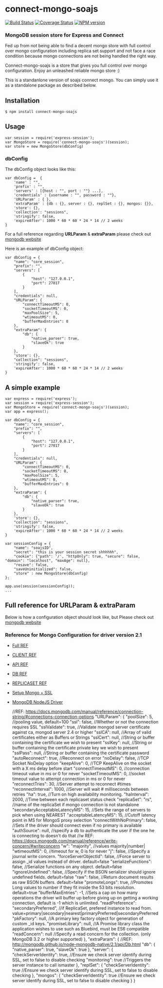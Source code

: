 # connect-mongo-soajs
[![Build Status](https://travis-ci.org/soajs/connect-mongo-soajs.svg?branch=master)](https://travis-ci.org/soajs/connect-mongo-soajs)
[![Coverage Status](https://coveralls.io/repos/soajs/connect-mongo-soajs/badge.png)](https://coveralls.io/r/soajs/connect-mongo-soajs)
[![NPM version](https://badge.fury.io/js/connect-mongo-soajs.svg)](http://badge.fury.io/js/connect-mongo-soajs)

### MongoDB session store for Express and Connect

Fed up from not being able to find a decent mongo store with full control over mongo configuration including replica set support and not face a race condition because mongo connections are not being handled the right way.

Connect-mongo-soajs is a store that gives you full control over mongo configuration. Enjoy an unleashed reliable mongo store :)

This is a standanlone version of soajs connect mongo. You can simply use it as a standalone package as described below.

## Installation

    $ npm install connect-mongo-soajs

## Usage

    var session = require('express-session');
    var MongoStore = require('connect-mongo-soajs')(session);
    var store = new MongoStore(dbConfig)

### dbConfig
The dbConfig object looks like this:

    var dbConfig =  {
        'name' : "",
        'prefix' : "",
        'servers' : [{host : "", port : ""} ...],
        'credentials' : {username : "", password : ""},
        'URLParam' : { },
        'extraParam' : {db : {}, server : {}, replSet : {}, mongos: {}},
        'store': {},
        'collection': "sessions",
        'stringify': false,
        'expireAfter': 1000 * 60 * 60 * 24 * 14 // 2 weeks
    }
For a full reference regarding **URLParam** & **extraParam** please check out [mongodb website](http://mongodb.github.io/node-mongodb-native/driver-articles/mongoclient.html#mongoclient-connect)

Here is an example of dbConfig object:

    var dbConfig = {
        "name": "core_session",
        "prefix": "",
        "servers": [
            {
                "host": "127.0.0.1",
                "port": 27017
            }
        ],
        "credentials": null,
        "URLParam": {
            "connectTimeoutMS": 0,
            "socketTimeoutMS": 0,
            "maxPoolSize": 5,
            "wtimeoutMS": 0,
            "bufferMaxEntries": 0
        },
        "extraParam": {
            "db": {
                "native_parser": true,
                "slaveOk": true
            }
        },
        'store': {},
        "collection": "sessions",
        'stringify': false,
        'expireAfter': 1000 * 60 * 60 * 24 * 14 // 2 weeks
    }

## A simple example

    var express = require('express');
    var session = require('express-session');
    var MongoStore = require('connect-mongo-soajs')(session);
    var app = express();

    var dbConfig = {
        "name": "core_session",
        "prefix": "",
        "servers": [
            {
                "host": "127.0.0.1",
                "port": 27017
            }
        ],
        "credentials": null,
        "URLParam": {
            "connectTimeoutMS": 0,
            "socketTimeoutMS": 0,
            "maxPoolSize": 5,
            "wtimeoutMS": 0,
            "bufferMaxEntries": 0
        },
        "extraParam": {
            "db": {
                "native_parser": true,
                "slaveOk": true
            }
        },
        'store': {},
        "collection": "sessions",
        'stringify': false,
        'expireAfter': 1000 * 60 * 60 * 24 * 14 // 2 weeks
    }

    var sessionConfig = {
        "name": "soajsID",
        "secret": "this is your session secret shhhhhh",
        "cookie": {"path": '/', "httpOnly": true, "secure": false, "domain": "localhost", "maxAge": null},
        "resave": false,
        "saveUninitialized": false,
        "store" : new MongoStore(dbConfig)
    };

    app.use(session(sessionConfig));
    ...


## Full reference for **URLParam** & **extraParam**
Below is how a configuration object should look like, but Please check out [mongodb website](http://mongodb.github.io/node-mongodb-native/)

### Reference for Mongo Configuration for driver version 2.1
 * [Full REF](http://mongodb.github.io/node-mongodb-native/)
 * [CLIENT REF](http://mongodb.github.io/node-mongodb-native/2.1/api/MongoClient.html)
 * [API REF](http://mongodb.github.io/node-mongodb-native/2.1/api)
 * [DB REF](http://mongodb.github.io/node-mongodb-native/2.1/api/Db.html)
 * [REPLICASET REF](http://mongodb.github.io/node-mongodb-native/2.1/api/ReplSet.html)
 * [Setup Mongo + SSL](https://docs.mongodb.com/manual/tutorial/configure-ssl/)
 * [MongoDB NodeJS Driver](http://mongodb.github.io/node-mongodb-native/2.1/reference/connecting/connection-settings/)
 

	//REF: https://docs.mongodb.com/manual/reference/connection-string/#connections-connection-options
	"URLParam": {
		"poolSize": 5,                              //pooling value, default=100
		"ssl": false,                               //Whether or not the connection requires SSL
		"sslValidate": true,                       //Validate mongod server certificate against ca, mongod server 2.4 or higher
		"sslCA": null,                             //Array of valid certificates either as Buffers or Strings
		"sslCert": null,                           //String or buffer containing the certificate we wish to present
		"sslKey": null,                            //String or buffer containing the certificate private key we wish to present
		"sslPass": null,                           //String or buffer containing the certificate password
		"autoReconnect": true,                      //Reconnect on error
		"noDelay": false,                           //TCP Socket NoDelay option
		"keepAlive": 0,                             //TCP KeepAlive on the socket with a X ms delay before start
		"connectTimeoutMS": 0,                      //connection timeout value in ms or 0 for never
		"socketTimeoutMS": 0,                       //socket timeout value to attempt connection in ms or 0 for never
		"reconnectTries": 30,                      //Server attempt to reconnect #times
		"reconnectInterval": 1000,                 //Server will wait # milliseconds between retries
		"ha": true,                                //Turn on high availability monitoring.
		"haInterval": 2000,                        //Time between each replicaset status check
		"replicaSet": "rs",                         //name of the replicaSet if mongo connection is not standalone
		"secondaryAcceptableLatencyMS": 15,        //Sets the range of servers to pick when using NEAREST
		"acceptableLatencyMS": 15,                 //Cutoff latency point in MS for MongoS proxy selection
		"connectWithNoPrimary": false,             //Sets if the driver should connect even if no primary is available
		"authSource": null,                         //specify a db to authenticate the user if the one he is connecting to doesn't do that
		//w REF: https://docs.mongodb.com/manual/reference/write-concern/#writeconcern
		"w": "majority",                           //values majority|number|<tag set>
		"wtimeoutMS": 0,                           //timeout for w, 0 is for never
		"j": false,                                //Specify a journal write concern.
		"forceServerObjectId": false,               //Force server to assign _id values instead of driver. default=false
		"serializeFunctions": false,                //Serialize functions on any object. default=false
		"ignoreUndefined": false,                   //Specify if the BSON serializer should ignore undefined fields. default=false
		"raw": false,                               //Return document results as raw BSON buffers. default=false
		"promoteLongs": true,                       //Promotes Long values to number if they fit inside the 53 bits resolution. default=true
		"bufferMaxEntries": -1,                    //Sets a cap on how many operations the driver will buffer up before giving up on getting a working connection, default is -1 which is unlimited.
		"readPreference": "secondaryPreferred",     //if ReplicaSet, prefered instance to read from. value=primary|secondary|nearest|primaryPreferred|secondaryPreferred
		"pkFactory": null,                          //A primary key factory object for generation of custom _id keys.
		"promiseLibrary": null,                     //A Promise library class the application wishes to use such as Bluebird, must be ES6 compatible
		"readConcern": null                         //Specify a read concern for the collection. (only MongoDB 3.2 or higher supported)
	},
	"extraParam": {
		//REF: http://mongodb.github.io/node-mongodb-native/2.1/api/Db.html
		"db": {
			"native_parser": true,
			"slaveOk": true
		},
		"server": {
			"checkServerIdentity": true,               //Ensure we check server identify during SSL, set to false to disable checking
			"monitoring": true                        //Triggers the server instance to call ismaster
		},
		"replSet": {
			"checkServerIdentity": true               //Ensure we check server identify during SSL, set to false to disable checking
		},
		"mongos": {
			"checkServerIdentity": true               //Ensure we check server identify during SSL, set to false to disable checking
		}
	}